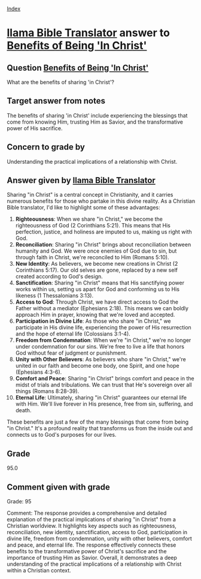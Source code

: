 
[Index](../../index.md)
# [llama Bible Translator](../../answering_models/llama_Bible_Translator.md) answer to [Benefits of Being 'In Christ'](../../questions/Benefits_of_Being_'In_Christ'.md)

## Question [Benefits of Being 'In Christ'](../../questions/Benefits_of_Being_'In_Christ'.md)
What are the benefits of sharing 'in Christ'?

## Target answer from notes
The benefits of sharing 'in Christ' include experiencing the blessings that come from knowing Him, trusting Him as Savior, and the transformative power of His sacrifice.

## Concern to grade by
Understanding the practical implications of a relationship with Christ.

## Answer given by [llama Bible Translator](../../answering_models/llama_Bible_Translator.md)
Sharing "in Christ" is a central concept in Christianity, and it carries numerous benefits for those who partake in this divine reality. As a Christian Bible translator, I'd like to highlight some of these advantages:

1. **Righteousness**: When we share "in Christ," we become the righteousness of God (2 Corinthians 5:21). This means that His perfection, justice, and holiness are imputed to us, making us right with God.
2. **Reconciliation**: Sharing "in Christ" brings about reconciliation between humanity and God. We were once enemies of God due to sin, but through faith in Christ, we're reconciled to Him (Romans 5:10).
3. **New Identity**: As believers, we become new creations in Christ (2 Corinthians 5:17). Our old selves are gone, replaced by a new self created according to God's design.
4. **Sanctification**: Sharing "in Christ" means that His sanctifying power works within us, setting us apart for God and conforming us to His likeness (1 Thessalonians 3:13).
5. **Access to God**: Through Christ, we have direct access to God the Father without a mediator (Ephesians 2:18). This means we can boldly approach Him in prayer, knowing that we're loved and accepted.
6. **Participation in Divine Life**: As those who share "in Christ," we participate in His divine life, experiencing the power of His resurrection and the hope of eternal life (Colossians 3:1-4).
7. **Freedom from Condemnation**: When we're "in Christ," we're no longer under condemnation for our sins. We're free to live a life that honors God without fear of judgment or punishment.
8. **Unity with Other Believers**: As believers who share "in Christ," we're united in our faith and become one body, one Spirit, and one hope (Ephesians 4:3-6).
9. **Comfort and Peace**: Sharing "in Christ" brings comfort and peace in the midst of trials and tribulations. We can trust that He's sovereign over all things (Romans 8:28-39).
10. **Eternal Life**: Ultimately, sharing "in Christ" guarantees our eternal life with Him. We'll live forever in His presence, free from sin, suffering, and death.

These benefits are just a few of the many blessings that come from being "in Christ." It's a profound reality that transforms us from the inside out and connects us to God's purposes for our lives.

## Grade
95.0

## Comment given with grade
Grade: 95

Comment: The response provides a comprehensive and detailed explanation of the practical implications of sharing "in Christ" from a Christian worldview. It highlights key aspects such as righteousness, reconciliation, new identity, sanctification, access to God, participation in divine life, freedom from condemnation, unity with other believers, comfort and peace, and eternal life. The response effectively connects these benefits to the transformative power of Christ's sacrifice and the importance of trusting Him as Savior. Overall, it demonstrates a deep understanding of the practical implications of a relationship with Christ within a Christian context.
